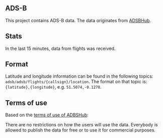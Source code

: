 ## ADS-B

This project contains ADS-B data. The data originates from [ADSBHub](https://www.adsbhub.org/).

## Stats

In the last 15 minutes, data from <Topic topic="stats/flights_seen_in_last_15m" /> flights was received.

## Format

Latitude and longitude information can be found in the following topics: `adsb/adsb/flights/{callsign}/location`.
The format on that topic is: `{latitude},{longitude}`, e.g. `51.5074,-0.1278`.

## Terms of use

Based on the [terms of use of ADBSHub](https://www.adsbhub.org/howtogetdata.php):

There are no restrictions on how the users will use the data.
Everybody is allowed to publish the data for free or to use it for commercial purposes.

